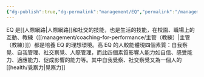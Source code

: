 ```yaml
---
{"dg-publish":true,"dg-permalink":"management/EQ","permalink":"/management/EQ/"}
---
```


EQ 是[[人際網路\|人際網路]]和社交的技能，也是生活的技能，在校園、職場上的互動、教練（[[management/coaching-for-performance/主管（教練）\|主管（教練）]]）都是培養 EQ 的理想環境。高 EQ 的人較能體現四個素質：自我察覺、自我管理、社交察覺、人際管理，而此四個素質影響人能力如自信、感受能力、適應能力、促成影響的能力等。其中自我覺察、社交察覺又為一個人的[[health/覺察力\|覺察力]]